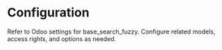 # Configuration

Refer to Odoo settings for base_search_fuzzy. Configure related models, access rights, and options as needed.
